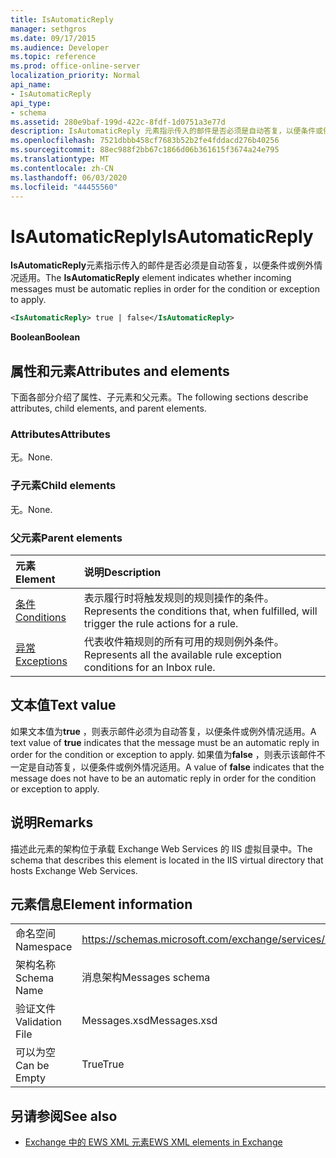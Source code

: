 ```yaml
---
title: IsAutomaticReply
manager: sethgros
ms.date: 09/17/2015
ms.audience: Developer
ms.topic: reference
ms.prod: office-online-server
localization_priority: Normal
api_name:
- IsAutomaticReply
api_type:
- schema
ms.assetid: 280e9baf-199d-422c-8fdf-1d0751a3e77d
description: IsAutomaticReply 元素指示传入的邮件是否必须是自动答复，以便条件或例外情况适用。
ms.openlocfilehash: 7521dbbb458cf7683b52b2fe4fddacd276b40256
ms.sourcegitcommit: 88ec988f2bb67c1866d06b361615f3674a24e795
ms.translationtype: MT
ms.contentlocale: zh-CN
ms.lasthandoff: 06/03/2020
ms.locfileid: "44455560"
---
```

# <a name="isautomaticreply"></a><span data-ttu-id="d3b38-103">IsAutomaticReply</span><span class="sxs-lookup"><span data-stu-id="d3b38-103">IsAutomaticReply</span></span>

<span data-ttu-id="d3b38-104">**IsAutomaticReply**元素指示传入的邮件是否必须是自动答复，以便条件或例外情况适用。</span><span class="sxs-lookup"><span data-stu-id="d3b38-104">The **IsAutomaticReply** element indicates whether incoming messages must be automatic replies in order for the condition or exception to apply.</span></span> 
  
```XML
<IsAutomaticReply> true | false</IsAutomaticReply>
```

 <span data-ttu-id="d3b38-105">**Boolean**</span><span class="sxs-lookup"><span data-stu-id="d3b38-105">**Boolean**</span></span>
## <a name="attributes-and-elements"></a><span data-ttu-id="d3b38-106">属性和元素</span><span class="sxs-lookup"><span data-stu-id="d3b38-106">Attributes and elements</span></span>

<span data-ttu-id="d3b38-107">下面各部分介绍了属性、子元素和父元素。</span><span class="sxs-lookup"><span data-stu-id="d3b38-107">The following sections describe attributes, child elements, and parent elements.</span></span>
  
### <a name="attributes"></a><span data-ttu-id="d3b38-108">Attributes</span><span class="sxs-lookup"><span data-stu-id="d3b38-108">Attributes</span></span>

<span data-ttu-id="d3b38-109">无。</span><span class="sxs-lookup"><span data-stu-id="d3b38-109">None.</span></span>
  
### <a name="child-elements"></a><span data-ttu-id="d3b38-110">子元素</span><span class="sxs-lookup"><span data-stu-id="d3b38-110">Child elements</span></span>

<span data-ttu-id="d3b38-111">无。</span><span class="sxs-lookup"><span data-stu-id="d3b38-111">None.</span></span>
  
### <a name="parent-elements"></a><span data-ttu-id="d3b38-112">父元素</span><span class="sxs-lookup"><span data-stu-id="d3b38-112">Parent elements</span></span>

|<span data-ttu-id="d3b38-113">**元素**</span><span class="sxs-lookup"><span data-stu-id="d3b38-113">**Element**</span></span>|<span data-ttu-id="d3b38-114">**说明**</span><span class="sxs-lookup"><span data-stu-id="d3b38-114">**Description**</span></span>|
|:-----|:-----|
|[<span data-ttu-id="d3b38-115">条件</span><span class="sxs-lookup"><span data-stu-id="d3b38-115">Conditions</span></span>](conditions.md) <br/> |<span data-ttu-id="d3b38-116">表示履行时将触发规则的规则操作的条件。</span><span class="sxs-lookup"><span data-stu-id="d3b38-116">Represents the conditions that, when fulfilled, will trigger the rule actions for a rule.</span></span>  <br/> |
|[<span data-ttu-id="d3b38-117">异常</span><span class="sxs-lookup"><span data-stu-id="d3b38-117">Exceptions</span></span>](exceptions.md) <br/> |<span data-ttu-id="d3b38-118">代表收件箱规则的所有可用的规则例外条件。</span><span class="sxs-lookup"><span data-stu-id="d3b38-118">Represents all the available rule exception conditions for an Inbox rule.</span></span>  <br/> |
   
## <a name="text-value"></a><span data-ttu-id="d3b38-119">文本值</span><span class="sxs-lookup"><span data-stu-id="d3b38-119">Text value</span></span>

<span data-ttu-id="d3b38-120">如果文本值为**true** ，则表示邮件必须为自动答复，以便条件或例外情况适用。</span><span class="sxs-lookup"><span data-stu-id="d3b38-120">A text value of **true** indicates that the message must be an automatic reply in order for the condition or exception to apply.</span></span> <span data-ttu-id="d3b38-121">如果值为**false** ，则表示该邮件不一定是自动答复，以便条件或例外情况适用。</span><span class="sxs-lookup"><span data-stu-id="d3b38-121">A value of **false** indicates that the message does not have to be an automatic reply in order for the condition or exception to apply.</span></span> 
  
## <a name="remarks"></a><span data-ttu-id="d3b38-122">说明</span><span class="sxs-lookup"><span data-stu-id="d3b38-122">Remarks</span></span>

<span data-ttu-id="d3b38-123">描述此元素的架构位于承载 Exchange Web Services 的 IIS 虚拟目录中。</span><span class="sxs-lookup"><span data-stu-id="d3b38-123">The schema that describes this element is located in the IIS virtual directory that hosts Exchange Web Services.</span></span>
  
## <a name="element-information"></a><span data-ttu-id="d3b38-124">元素信息</span><span class="sxs-lookup"><span data-stu-id="d3b38-124">Element information</span></span>

|||
|:-----|:-----|
|<span data-ttu-id="d3b38-125">命名空间</span><span class="sxs-lookup"><span data-stu-id="d3b38-125">Namespace</span></span>  <br/> |https://schemas.microsoft.com/exchange/services/2006/messages  <br/> |
|<span data-ttu-id="d3b38-126">架构名称</span><span class="sxs-lookup"><span data-stu-id="d3b38-126">Schema Name</span></span>  <br/> |<span data-ttu-id="d3b38-127">消息架构</span><span class="sxs-lookup"><span data-stu-id="d3b38-127">Messages schema</span></span>  <br/> |
|<span data-ttu-id="d3b38-128">验证文件</span><span class="sxs-lookup"><span data-stu-id="d3b38-128">Validation File</span></span>  <br/> |<span data-ttu-id="d3b38-129">Messages.xsd</span><span class="sxs-lookup"><span data-stu-id="d3b38-129">Messages.xsd</span></span>  <br/> |
|<span data-ttu-id="d3b38-130">可以为空</span><span class="sxs-lookup"><span data-stu-id="d3b38-130">Can be Empty</span></span>  <br/> |<span data-ttu-id="d3b38-131">True</span><span class="sxs-lookup"><span data-stu-id="d3b38-131">True</span></span>  <br/> |
   
## <a name="see-also"></a><span data-ttu-id="d3b38-132">另请参阅</span><span class="sxs-lookup"><span data-stu-id="d3b38-132">See also</span></span>



- [<span data-ttu-id="d3b38-133">Exchange 中的 EWS XML 元素</span><span class="sxs-lookup"><span data-stu-id="d3b38-133">EWS XML elements in Exchange</span></span>](ews-xml-elements-in-exchange.md)

